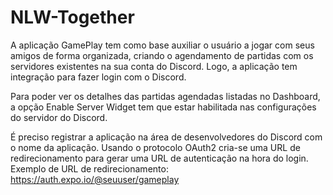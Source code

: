 # NLW-Together

A aplicação GamePlay tem como base auxiliar o usuário a jogar com seus amigos de forma organizada, criando o agendamento de partidas com os servidores existentes na sua conta do Discord. Logo, a aplicação tem integração para fazer login com o Discord.



Para poder ver os detalhes das partidas agendadas listadas no Dashboard, a opção Enable Server Widget tem que estar habilitada nas configurações do servidor do Discord.



É preciso registrar a aplicação na área de desenvolvedores do Discord com o nome da aplicação. Usando o protocolo OAuth2 cria-se uma URL de redirecionamento para gerar uma URL de autenticação na hora do login. Exemplo de URL de redirecionamento: https://auth.expo.io/@seuuser/gameplay

